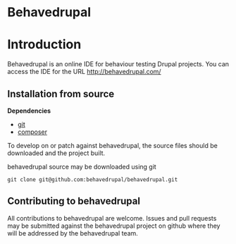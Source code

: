 # Behavedrupal

# Introduction

Behavedrupal is an online IDE for behaviour testing Drupal projects. You can access the IDE for the URL http://behavedrupal.com/ 

## Installation from source

**Dependencies**

- [git](http://git-scm.com/)
- [composer](https://getcomposer.org/)

To develop on or patch against behavedrupal, the source files should be downloaded and the project built.

behavedrupal source may be downloaded using git

```
git clone git@github.com:behavedrupal/behavedrupal.git
```
## Contributing to behavedrupal

All contributions to behavedrupal are welcome. Issues and pull requests may be submitted against the behavedrupal project on github where they will be addressed by the behavedrupal team.